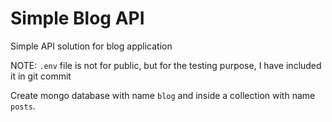 # Simple Blog API
Simple API solution for blog application

NOTE: `.env` file is not for public, but for the testing purpose, I have included it in git commit

Create mongo database with name `blog` and inside a collection with name `posts`.